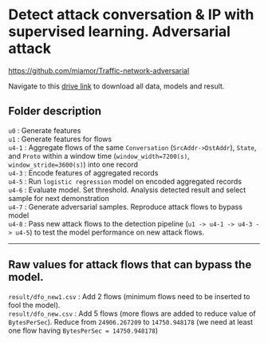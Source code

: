 # Detect attack conversation & IP with supervised learning. Adversarial attack  

<https://github.com/miamor/Traffic-network-adversarial>  

Navigate to this [drive link](https://drive.google.com/drive/folders/18A4jHpMKlQZllyK2V4Ds9pufWk5WF8uG?usp=sharing) to download all data, models and result.   


## Folder description
`u0` : Generate features  
`u1` : Generate features for flows  
`u4-1` : Aggregate flows of the same `Conversation` (`SrcAddr->DstAddr`), `State`, and `Proto` within a window time (`window_width=7200(s)`, `window_stride=3600(s)`) into one record  
`u4-3` : Encode features of aggregated records  
`u4-5` : Run `logistic regression` model on encoded aggregated records  
`u4-6` : Evaluate model. Set threshold. Analysis detected result and select sample for next demonstration  
`u4-7` : Generate adversarial samples. Reproduce attack flows to bypass model  
`u4-8` : Pass new attack flows to the detection pipeline (`u1 -> u4-1 -> u4-3 -> u4-5`) to test the model performance on new attack flows.  

---

## Raw values for attack flows that can bypass the model.
`result/dfo_new1.csv` : Add 2 flows (minimum flows need to be inserted to fool the model).   
`result/dfo_new.csv` : Add 5 flows (more flows are added to reduce value of `BytesPerSec`). Reduce from `24906.267209` to `14750.948178` (we need at least one flow having `BytesPerSec = 14750.948178`)   
   